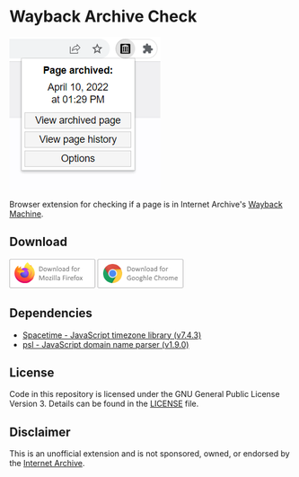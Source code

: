 # Wayback Archive Check
![Screenshot](assets/screenshots/readme-screenshot.png)

Browser extension for checking if a page is in Internet Archive's [Wayback Machine](https://web.archive.org).

## Download
[![Download from Firefox add-ons](assets/badges/firefox.png)](https://addons.mozilla.org/firefox/addon/wayback-archive-check/)
[![Download from the Google Chrome Web Store](assets/badges/chrome.png)](https://chrome.google.com/webstore/detail/wayback-archive-check/hjmmibnbgnhfjhmngljdkbliaamjgbka)

## Dependencies
- [Spacetime - JavaScript timezone library (v7.4.3)](https://github.com/spencermountain/spacetime)
- [psl - JavaScript domain name parser (v1.9.0)](https://github.com/lupomontero/psl)

## License

Code in this repository is licensed under the GNU General Public License Version 3. Details can be found in the [LICENSE](LICENSE) file. 

## Disclaimer

This is an unofficial extension and is not sponsored, owned, or endorsed by the [Internet Archive](https://archive.org).
